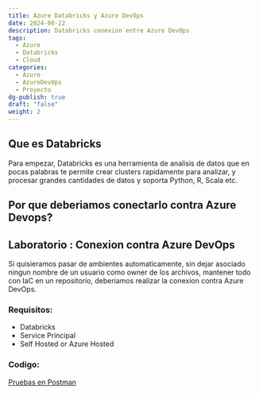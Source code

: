 ```yaml
---
title: Azure Databricks y Azure DevOps
date: 2024-08-22
description: Databricks conexion entre Azure DevOps
tags:
  - Azure
  - Databricks
  - Cloud
categories:
  - Azure
  - AzureDevOps
  - Proyecto
dg-publish: true
draft: "false"
weight: 2
---
```


## Que es Databricks

Para empezar, Databricks es una herramienta de analisis de datos que en pocas palabras te permite crear clusters rapidamente para analizar, y procesar grandes cantidades de datos y soporta Python, R, Scala etc.

## Por que deberiamos conectarlo contra Azure Devops?


## Laboratorio : Conexion contra Azure DevOps


Si quisieramos pasar de ambientes automaticamente, sin dejar asociado ningun nombre de un usuario como owner de los archivos, mantener todo con IaC en un repositorio, deberiamos realizar la conexion contra Azure DevOps.

### Requisitos:

- Databricks
- Service Principal
- Self Hosted or Azure Hosted


### Codigo:

[Pruebas en Postman](https://www.postman.com/mission-participant-26477422/workspace/databricks/collection/34475567-12da3afe-034f-4c48-a506-bd8277edfd7f)

